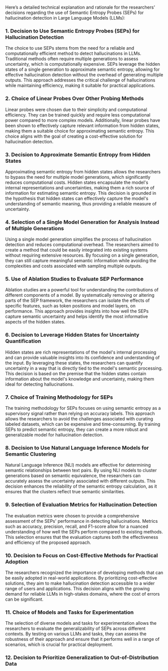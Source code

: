 Here’s a detailed technical explanation and rationale for the researchers' decisions regarding the use of Semantic Entropy Probes (SEPs) for hallucination detection in Large Language Models (LLMs):

### 1. Decision to Use Semantic Entropy Probes (SEPs) for Hallucination Detection
The choice to use SEPs stems from the need for a reliable and computationally efficient method to detect hallucinations in LLMs. Traditional methods often require multiple generations to assess uncertainty, which is computationally expensive. SEPs leverage the hidden states of a single generation to approximate semantic entropy, allowing for effective hallucination detection without the overhead of generating multiple outputs. This approach addresses the critical challenge of hallucinations while maintaining efficiency, making it suitable for practical applications.

### 2. Choice of Linear Probes Over Other Probing Methods
Linear probes were chosen due to their simplicity and computational efficiency. They can be trained quickly and require less computational power compared to more complex models. Additionally, linear probes have been shown to effectively capture relevant information from hidden states, making them a suitable choice for approximating semantic entropy. This choice aligns with the goal of creating a cost-effective solution for hallucination detection.

### 3. Decision to Approximate Semantic Entropy from Hidden States
Approximating semantic entropy from hidden states allows the researchers to bypass the need for multiple model generations, which significantly reduces computational costs. Hidden states encapsulate the model's internal representations and uncertainties, making them a rich source of information for estimating semantic entropy. This decision is grounded in the hypothesis that hidden states can effectively capture the model's understanding of semantic meaning, thus providing a reliable measure of uncertainty.

### 4. Selection of a Single Model Generation for Analysis Instead of Multiple Generations
Using a single model generation simplifies the process of hallucination detection and reduces computational overhead. The researchers aimed to create a method that could be easily integrated into existing systems without requiring extensive resources. By focusing on a single generation, they can still capture meaningful semantic information while avoiding the complexities and costs associated with sampling multiple outputs.

### 5. Use of Ablation Studies to Evaluate SEP Performance
Ablation studies are a powerful tool for understanding the contributions of different components of a model. By systematically removing or altering parts of the SEP framework, the researchers can isolate the effects of specific features, such as token positions and model layers, on performance. This approach provides insights into how well the SEPs capture semantic uncertainty and helps identify the most informative aspects of the hidden states.

### 6. Decision to Leverage Hidden States for Uncertainty Quantification
Hidden states are rich representations of the model's internal processing and can provide valuable insights into its confidence and understanding of the input. By leveraging these states, the researchers can quantify uncertainty in a way that is directly tied to the model's semantic processing. This decision is based on the premise that the hidden states contain information about the model's knowledge and uncertainty, making them ideal for detecting hallucinations.

### 7. Choice of Training Methodology for SEPs
The training methodology for SEPs focuses on using semantic entropy as a supervisory signal rather than relying on accuracy labels. This approach allows the researchers to avoid the challenges associated with curating labeled datasets, which can be expensive and time-consuming. By training SEPs to predict semantic entropy, they can create a more robust and generalizable model for hallucination detection.

### 8. Decision to Use Natural Language Inference Models for Semantic Clustering
Natural Language Inference (NLI) models are effective for determining semantic relationships between text pairs. By using NLI models to cluster generations based on semantic equivalence, the researchers can accurately assess the uncertainty associated with different outputs. This decision enhances the reliability of the semantic entropy calculation, as it ensures that the clusters reflect true semantic similarities.

### 9. Selection of Evaluation Metrics for Hallucination Detection
The evaluation metrics were chosen to provide a comprehensive assessment of the SEPs' performance in detecting hallucinations. Metrics such as accuracy, precision, recall, and F1-score allow for a nuanced understanding of how well the SEPs perform compared to existing methods. This selection ensures that the evaluation captures both the effectiveness and efficiency of the proposed approach.

### 10. Decision to Focus on Cost-Effective Methods for Practical Adoption
The researchers recognized the importance of developing methods that can be easily adopted in real-world applications. By prioritizing cost-effective solutions, they aim to make hallucination detection accessible to a wider range of users and applications. This decision aligns with the growing demand for reliable LLMs in high-stakes domains, where the cost of errors can be significant.

### 11. Choice of Models and Tasks for Experimentation
The selection of diverse models and tasks for experimentation allows the researchers to evaluate the generalizability of SEPs across different contexts. By testing on various LLMs and tasks, they can assess the robustness of their approach and ensure that it performs well in a range of scenarios, which is crucial for practical deployment.

### 12. Decision to Prioritize Generalization to Out-of-Distribution Data
